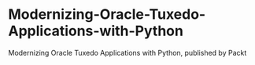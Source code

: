 # Modernizing-Oracle-Tuxedo-Applications-with-Python
Modernizing Oracle Tuxedo Applications with Python, published by Packt
